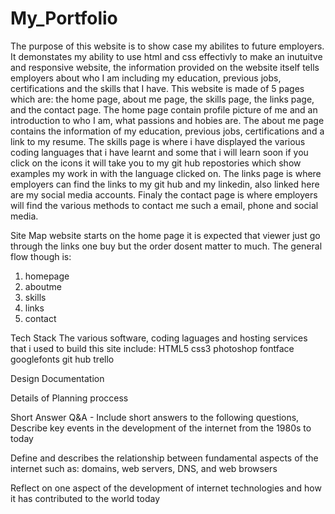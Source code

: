 # My_Portfolio

The purpose of this website is to show case my abilites to future employers. It demonstates my ability to use html and css effectivly to make an inutuitve and responsive website, the information provided on the website itself tells employers about who I am including my education, previous jobs, certifications and the skills that I have. This website is made of 5 pages which are: the home page, about me page, the skills page, the links page, and the contact page. The home page contain profile picture of me and an introduction to who I am, what passions and hobies are. The about me page contains the information of my education, previous jobs, certifications and a link to my resume. The skills page is where i have displayed the various coding languages that i have learnt and some that i will learn soon if you click on the icons it will take you to my git hub repostories which show examples my work in with the language clicked on. The links page is where employers can find the links to my git hub and my linkedin, also linked here are my social media accounts. Finaly the contact page is where employers will find the various methods to contact me such a email, phone and social media.

Site Map
website starts on the home page it is expected that viewer just go through the links one buy but the order dosent matter to much. The general flow though is:
 1. homepage
 2. aboutme
 3. skills
 4. links
 5. contact



Tech Stack
The various software, coding laguages and hosting services that i used to build this site include:
HTML5
css3
photoshop
fontface
googlefonts
git hub
trello


Design Documentation


Details of Planning proccess


Short Answer Q&A - Include short answers to the following questions,
Describe key events in the development of the internet from the 1980s to today

Define and describes the relationship between fundamental aspects of the internet such as: domains, web servers, DNS, and web browsers 

Reflect on one aspect of the development of internet technologies and how it has contributed to the world today


